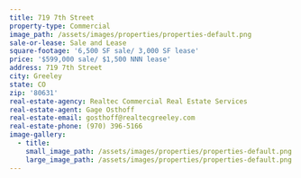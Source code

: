```yaml
---
title: 719 7th Street
property-type: Commercial
image_path: /assets/images/properties/properties-default.png
sale-or-lease: Sale and Lease
square-footage: '6,500 SF sale/ 3,000 SF lease'
price: '$599,000 sale/ $1,500 NNN lease'
address: 719 7th Street
city: Greeley
state: CO
zip: '80631'
real-estate-agency: Realtec Commercial Real Estate Services
real-estate-agent: Gage Osthoff
real-estate-email: gosthoff@realtecgreeley.com
real-estate-phone: (970) 396-5166
image-gallery:
  - title:
    small_image_path: /assets/images/properties/properties-default.png
    large_image_path: /assets/images/properties/properties-default.png
---
```


